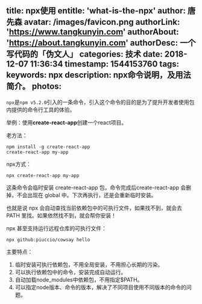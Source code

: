 title: npx使用
entitle: 'what-is-the-npx'
author: 唐先森
avatar: /images/favicon.png
authorLink: 'https://www.tangkunyin.com'
authorAbout: 'https://about.tangkunyin.com'
authorDesc: 一个写代码的「伪文人」
categories: 技术
date: 2018-12-07 11:36:34
timestamp: 1544153760
tags: 
keywords: npx
description: npx命令说明，及用法简介。
photos:
---

`npx`是`npm v5.2.0`引入的一条命令，引入这个命令的目的是为了提升开发者使用包内提供的命令行工具的体验。


举例：使用**create-react-app**创建一个react项目。

老方法：
```
npm install -g create-react-app
create-react-app my-app
```

npx方式：
```
npx create-react-app my-app
```

这条命令会临时安装 create-react-app 包，命令完成后create-react-app 会删掉，不会出现在 global 中。下次再执行，还是会重新临时安装。

也就是说 npx 会自动查找当前依赖包中的可执行文件，如果找不到，就会去 PATH 里找。如果依然找不到，就会帮你安装！

npx 甚至支持运行远程仓库的可执行文件：
```
npx github:piuccio/cowsay hello
```

主要特点：

1. 临时安装可执行依赖包，不用全局安装，不用担心长期的污染。
2. 可以执行依赖包中的命令，安装完成自动运行。
3. 自动加载node_modules中依赖包，不用指定$PATH。
4. 可以指定node版本、命令的版本，解决了不同项目使用不同版本的命令的问题。


